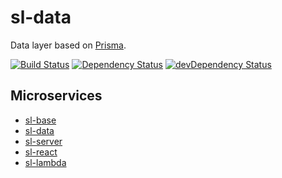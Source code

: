 # sl-data

Data layer based on [Prisma](https://github.com/prismagraphql/prisma).

[![Build Status](https://img.shields.io/circleci/project/github/adriancarriger/sl-data/develop.svg?maxAge=60)](https://circleci.com/gh/adriancarriger/sl-data)
[![Dependency Status](https://img.shields.io/david/adriancarriger/sl-data/develop.svg?maxAge=60)](https://david-dm.org/adriancarriger/sl-data)
[![devDependency Status](https://img.shields.io/david/dev/adriancarriger/sl-data/develop.svg?maxAge=60)](https://david-dm.org/adriancarriger/sl-data?type=dev)

## Microservices

- [sl-base](https://github.com/adriancarriger/sl-base)
- [sl-data](https://github.com/adriancarriger/sl-data)
- [sl-server](https://github.com/adriancarriger/sl-server)
- [sl-react](https://github.com/adriancarriger/sl-react)
- [sl-lambda](https://github.com/adriancarriger/sl-lambda)
